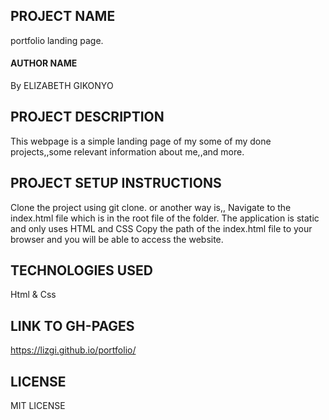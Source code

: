 ## PROJECT NAME
portfolio landing page.

#### AUTHOR NAME
By ELIZABETH GIKONYO

## PROJECT DESCRIPTION
This webpage is a simple landing page of my some of my done projects,,some relevant information about me,,and more.
## PROJECT SETUP INSTRUCTIONS
Clone the project using git clone.
or another way is,,
Navigate to the index.html file which is in the root file of the folder.
The application is static and only uses HTML and CSS
Copy the path of the index.html file to your browser and you will be able to access the website.

## TECHNOLOGIES USED
Html & Css

## LINK TO GH-PAGES
https://lizgi.github.io/portfolio/

## LICENSE
MIT LICENSE
